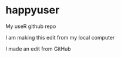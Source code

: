 # happyuser
My useR github repo

I am making this edit from my local computer

I made an edit from GitHub
